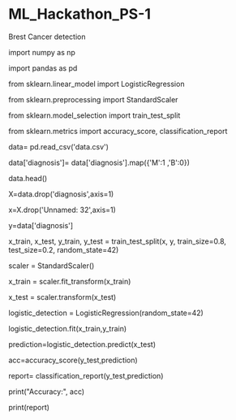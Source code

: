 # ML_Hackathon_PS-1
Brest Cancer detection

import numpy as np

import pandas as pd

from sklearn.linear_model import LogisticRegression

from sklearn.preprocessing import StandardScaler

from sklearn.model_selection import train_test_split

from sklearn.metrics import accuracy_score, classification_report


data= pd.read_csv('data.csv')


data['diagnosis']= data['diagnosis'].map({'M':1 ,'B':0})


data.head()


X=data.drop('diagnosis',axis=1)

x=X.drop('Unnamed: 32',axis=1)

y=data['diagnosis']


x_train, x_test, y_train, y_test = train_test_split(x, y, train_size=0.8, test_size=0.2, random_state=42)


scaler = StandardScaler()

x_train = scaler.fit_transform(x_train)

x_test = scaler.transform(x_test)


logistic_detection = LogisticRegression(random_state=42)


logistic_detection.fit(x_train,y_train)

prediction=logistic_detection.predict(x_test)

acc=accuracy_score(y_test,prediction)

report= classification_report(y_test,prediction)

print("Accuracy:", acc)

print(report)
